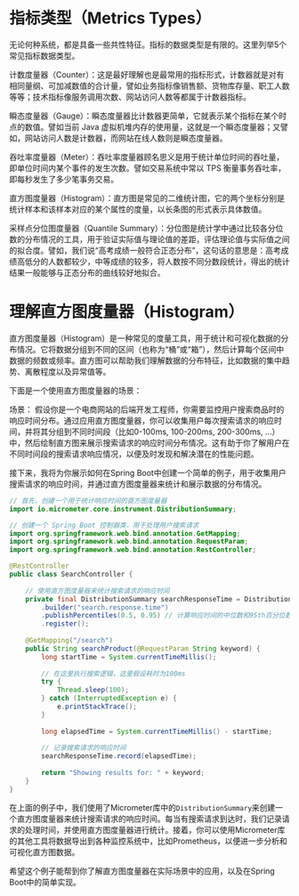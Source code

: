 
# 指标类型（Metrics Types）

无论何种系统，都是具备一些共性特征。指标的数据类型是有限的。这里列举5个常见指标数据类型。

计数度量器（Counter）：这是最好理解也是最常用的指标形式，计数器就是对有相同量纲、可加减数值的合计量，譬如业务指标像销售额、货物库存量、职工人数等等；技术指标像服务调用次数、网站访问人数等都属于计数器指标。

瞬态度量器（Gauge）：瞬态度量器比计数器更简单，它就表示某个指标在某个时点的数值。譬如当前 Java 虚拟机堆内存的使用量，这就是一个瞬态度量器；又譬如，网站访问人数是计数器，而网站在线人数则是瞬态度量器。

吞吐率度量器（Meter）：吞吐率度量器顾名思义是用于统计单位时间的吞吐量，即单位时间内某个事件的发生次数。譬如交易系统中常以 TPS 衡量事务吞吐率，即每秒发生了多少笔事务交易。

直方图度量器（Histogram）：直方图是常见的二维统计图，它的两个坐标分别是统计样本和该样本对应的某个属性的度量，以长条图的形式表示具体数值。

采样点分位图度量器（Quantile Summary）：分位图是统计学中通过比较各分位数的分布情况的工具，用于验证实际值与理论值的差距，评估理论值与实际值之间的拟合度。譬如，我们说“高考成绩一般符合正态分布”，这句话的意思是：高考成绩高低分的人数都较少，中等成绩的较多，将人数按不同分数段统计，得出的统计结果一般能够与正态分布的曲线较好地拟合。


# 理解直方图度量器（Histogram）
直方图度量器（Histogram）是一种常见的度量工具，用于统计和可视化数据的分布情况。它将数据分组到不同的区间（也称为“桶”或“箱”），然后计算每个区间中数据的频数或频率。直方图可以帮助我们理解数据的分布特征，比如数据的集中趋势、离散程度以及异常值等。

下面是一个使用直方图度量器的场景：

场景：
假设你是一个电商网站的后端开发工程师，你需要监控用户搜索商品时的响应时间分布。通过应用直方图度量器，你可以收集用户每次搜索请求的响应时间，并将其分组到不同时间段（比如0-100ms, 100-200ms, 200-300ms, ...）中，然后绘制直方图来展示搜索请求的响应时间分布情况。这有助于你了解用户在不同时间段的搜索请求响应情况，以便及时发现和解决潜在的性能问题。

接下来，我将为你展示如何在Spring Boot中创建一个简单的例子，用于收集用户搜索请求的响应时间，并通过直方图度量器来统计和展示数据的分布情况。

```java
// 首先，创建一个用于统计响应时间的直方图度量器
import io.micrometer.core.instrument.DistributionSummary;

// 创建一个 Spring Boot 控制器类，用于处理用户搜索请求
import org.springframework.web.bind.annotation.GetMapping;
import org.springframework.web.bind.annotation.RequestParam;
import org.springframework.web.bind.annotation.RestController;

@RestController
public class SearchController {
    
    // 使用直方图度量器来统计搜索请求的响应时间
    private final DistributionSummary searchResponseTime = DistributionSummary
        .builder("search.response.time")
        .publishPercentiles(0.5, 0.95) // 计算响应时间的中位数和95th百分位数
        .register();
    
    @GetMapping("/search")
    public String searchProduct(@RequestParam String keyword) {
        long startTime = System.currentTimeMillis();
        
        // 在这里执行搜索逻辑，这里假设耗时为100ms
        try {
            Thread.sleep(100);
        } catch (InterruptedException e) {
            e.printStackTrace();
        }
        
        long elapsedTime = System.currentTimeMillis() - startTime;
        
        // 记录搜索请求的响应时间
        searchResponseTime.record(elapsedTime);
        
        return "Showing results for: " + keyword;
    }
}
```

在上面的例子中，我们使用了Micrometer库中的`DistributionSummary`来创建一个直方图度量器来统计搜索请求的响应时间。每当有搜索请求到达时，我们记录请求的处理时间，并使用直方图度量器进行统计。接着，你可以使用Micrometer库的其他工具将数据导出到各种监控系统中，比如Prometheus，以便进一步分析和可视化直方图数据。

希望这个例子能帮到你了解直方图度量器在实际场景中的应用，以及在Spring Boot中的简单实现。
